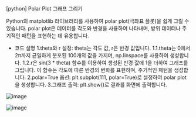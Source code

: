[python] Polar Plot 그래프 그리기


Python의 matplotlib 라이브러리를 사용하여 polar plot(극좌표 플롯)을 쉽게 그릴 수 있습니다. polar plot은 데이터를 각도와 반경을 사용하여 나타내며, 방위 데이터나 주기적인 패턴을 표현하는 데 유용합니다.

* 코드 설명
    1.theta와 r 설정: theta는 각도 값, r은 반경 값입니다.
         1.1.theta는 0에서 2π까지 균일하게 분포된 100개의 값을 가지며, np.linspace를 사용하여 생성합니다.
         1.2.r은 sin(3 * theta) 함수를 이용하여 생성된 반경 값에 1을 더하여 그래프를 그립니다.
             이 함수는 각도에 따른 반경의 변화를 표현하며, 주기적인 패턴을 생성합니다.
     2.polar=True 옵션: plt.subplot(111, polar=True)로 설정하여 polar plot을 생성합니다.
     3.그래프 출력: plt.show()로 결과를 화면에 출력합니다.


![image](https://github.com/user-attachments/assets/130f0c89-d362-41dc-b2e5-9ef6ad1c4848)



![image](https://github.com/user-attachments/assets/4b30f575-6f2a-46d3-ae89-7b5d4dab84d5)


  
